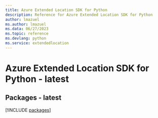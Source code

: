 ```yaml
---
title: Azure Extended Location SDK for Python
description: Reference for Azure Extended Location SDK for Python
author: lmazuel
ms.author: lmazuel
ms.data: 06/27/2023
ms.topic: reference
ms.devlang: python
ms.service: extendedlocation
---
```

# Azure Extended Location SDK for Python - latest
## Packages - latest
[!INCLUDE [packages](extended-location-index.md)]